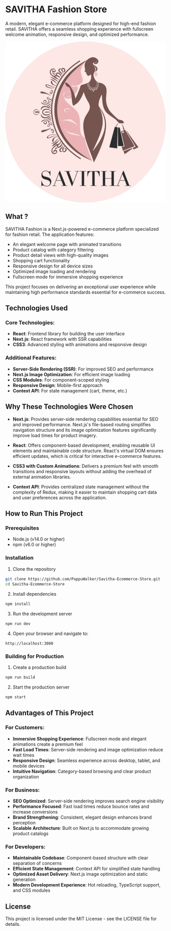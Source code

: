 # SAVITHA Fashion Store

A modern, elegant e-commerce platform designed for high-end fashion retail. SAVITHA offers a seamless shopping experience with fullscreen welcome animation, responsive design, and optimized performance.

<div align="center">
  <img src="public/Savitha%20Modern512.png" alt="SAVITHA Logo">
</div>

## What ?

SAVITHA Fashion is a Next.js-powered e-commerce platform specialized for fashion retail. The application features:

- An elegant welcome page with animated transitions
- Product catalog with category filtering
- Product detail views with high-quality images
- Shopping cart functionality
- Responsive design for all device sizes
- Optimized image loading and rendering
- Fullscreen mode for immersive shopping experience

This project focuses on delivering an exceptional user experience while maintaining high performance standards essential for e-commerce success.

## Technologies Used

### Core Technologies:
- **React**: Frontend library for building the user interface
- **Next.js**: React framework with SSR capabilities
- **CSS3**: Advanced styling with animations and responsive design

### Additional Features:
- **Server-Side Rendering (SSR)**: For improved SEO and performance
- **Next.js Image Optimization**: For efficient image loading
- **CSS Modules**: For component-scoped styling
- **Responsive Design**: Mobile-first approach
- **Context API**: For state management (cart, theme, etc.)

## Why These Technologies Were Chosen

- **Next.js**: Provides server-side rendering capabilities essential for SEO and improved performance. Next.js's file-based routing simplifies navigation structure and its image optimization features significantly improve load times for product imagery.

- **React**: Offers component-based development, enabling reusable UI elements and maintainable code structure. React's virtual DOM ensures efficient updates, which is critical for interactive e-commerce features.

- **CSS3 with Custom Animations**: Delivers a premium feel with smooth transitions and responsive layouts without adding the overhead of external animation libraries.

- **Context API**: Provides centralized state management without the complexity of Redux, making it easier to maintain shopping cart data and user preferences across the application.

## How to Run This Project

### Prerequisites
- Node.js (v14.0 or higher)
- npm (v6.0 or higher)

### Installation

1. Clone the repository
```bash
git clone https://github.com/PappuWalker/Savitha-Ecommerce-Store.git
cd Savitha-Ecommerce-Store
```

2. Install dependencies
```bash
npm install
```

3. Run the development server
```bash
npm run dev
```

4. Open your browser and navigate to:
```
http://localhost:3000
```

### Building for Production

1. Create a production build
```bash
npm run build
```

2. Start the production server
```bash
npm start
```

## Advantages of This Project

### For Customers:
- **Immersive Shopping Experience**: Fullscreen mode and elegant animations create a premium feel
- **Fast Load Times**: Server-side rendering and image optimization reduce wait times
- **Responsive Design**: Seamless experience across desktop, tablet, and mobile devices
- **Intuitive Navigation**: Category-based browsing and clear product organization

### For Business:
- **SEO Optimized**: Server-side rendering improves search engine visibility
- **Performance Focused**: Fast load times reduce bounce rates and increase conversions
- **Brand Strengthening**: Consistent, elegant design enhances brand perception
- **Scalable Architecture**: Built on Next.js to accommodate growing product catalogs

### For Developers:
- **Maintainable Codebase**: Component-based structure with clear separation of concerns
- **Efficient State Management**: Context API for simplified state handling
- **Optimized Asset Delivery**: Next.js image optimization and static generation
- **Modern Development Experience**: Hot reloading, TypeScript support, and CSS modules

## License

This project is licensed under the MIT License - see the LICENSE file for details.

